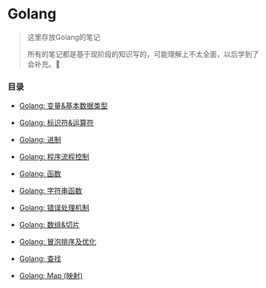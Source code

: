 # Golang

> 这里存放Golang的笔记
>
> 所有的笔记都是基于现阶段的知识写的，可能理解上不太全面，以后学到了会补充。🥬

### 目录

* [Golang: 变量&基本数据类型](Golang/go01.md)

* [Golang: 标识符&运算符](Golang/go02.md)

* [Golang: 进制](Golang/go03.md)

* [Golang: 程序流程控制](Golang/go04.md)

* [Golang: 函数](Golang/go05.md)

* [Golang: 字符串函数](Golang/go_string_func.md)

* [Golang: 错误处理机制](Golang/go06.md)

* [Golang: 数组&切片](Golang/go07.md)

* [Golang: 冒泡排序及优化](Golang/go08.md)

* [Golang: 查找](Golang/go09.md)

* [Golang: Map (映射)](Golang/go10.md)

  


